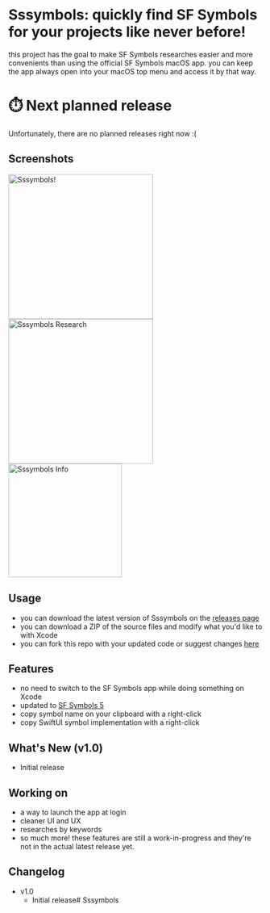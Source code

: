 # Sssymbols: quickly find SF Symbols for your projects like never before!
this project has the goal to make SF Symbols researches easier and more convenients than using the official SF Symbols macOS app.
you can keep the app always open into your macOS top menu and access it by that way.

# ⏱️ Next planned release
Unfortunately, there are no planned releases right now :(

## Screenshots
<img width="287" alt="Sssymbols!" src="https://github.com/ddvniele/Sssymbols/assets/80768380/ede9617f-171e-4f71-8251-a9c1a975afa8">
<img width="287" alt="Sssymbols Research" src="https://github.com/ddvniele/Sssymbols/assets/80768380/d31f9af3-bf62-4a7d-b0fa-16a6b3a85f3b">
<img width="225" alt="Sssymbols Info" src="https://github.com/ddvniele/Sssymbols/assets/80768380/c3c22deb-e294-417b-b70f-abbb3614137c">

## Usage
- you can download the latest version of Sssymbols on the [releases page](https://github.com/ddvniele/Sssymbols/releases)
- you can download a ZIP of the source files and modify what you'd like to with Xcode
- you can fork this repo with your updated code or suggest changes [here](https://github.com/ddvniele/Sssymbols/pulls)

## Features
- no need to switch to the SF Symbols app while doing something on Xcode
- updated to [SF Symbols 5](https://developer.apple.com/sf-symbols/)
- copy symbol name on your clipboard with a right-click
- copy SwiftUI symbol implementation with a right-click

## What's New (v1.0)
- Initial release

## Working on
- a way to launch the app at login
- cleaner UI and UX
- researches by keywords
- so much more!
these features are still a work-in-progress and they're not in the actual latest release yet.

## Changelog
- v1.0
  - Initial release# Sssymbols
